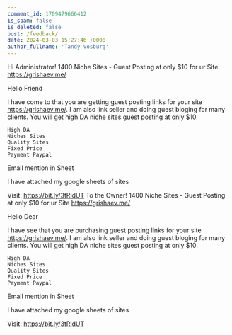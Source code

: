 ```yaml
---
comment_id: 1709479666412
is_spam: false
is_deleted: false
post: /feedback/
date: 2024-03-03 15:27:46 +0000
author_fullname: 'Tandy Vosburg'
---
```


Hi Administrator! 1400 Niche Sites - Guest Posting at only $10 for ur Site https://grishaev.me/

Hello Friend


I have come to that you are getting guest posting links for your site https://grishaev.me/. I am also link seller and doing guest bloging for many clients.
You will get high DA niche sites guest posting at only $10.

    High DA
    Niches Sites 
    Quality Sites
    Fixed Price
    Payment Paypal

Email mention in Sheet

I have attached my google sheets of sites

Visit: https://bit.ly/3tRldUT
To the Owner! 1400 Niche Sites - Guest Posting at only $10 for ur Site https://grishaev.me/

Hello Dear


I have see that you are purchasing guest posting links for your site https://grishaev.me/. I am also link seller and doing guest bloging for many clients.
You will get high DA niche sites guest posting at only $10.

    High DA
    Niches Sites 
    Quality Sites
    Fixed Price
    Payment Paypal

Email mention in Sheet

I have attached my google sheets of sites

Visit: https://bit.ly/3tRldUT

